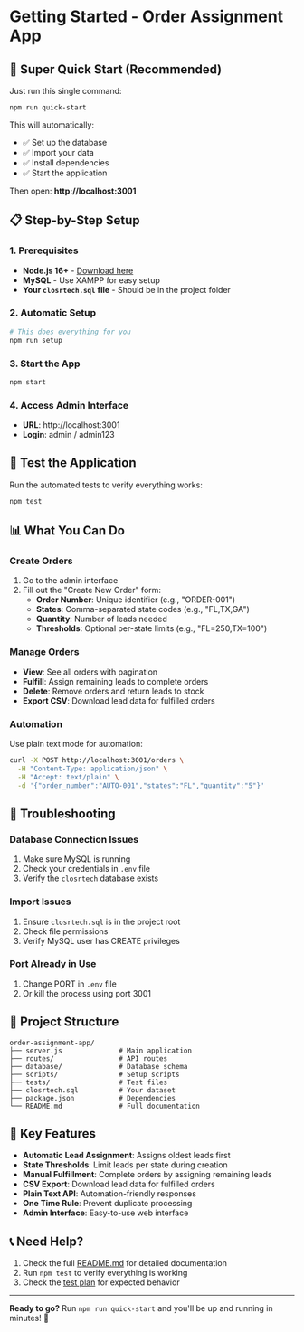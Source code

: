 # Getting Started - Order Assignment App

## 🚀 Super Quick Start (Recommended)

Just run this single command:

```bash
npm run quick-start
```

This will automatically:
- ✅ Set up the database
- ✅ Import your data
- ✅ Install dependencies
- ✅ Start the application

Then open: **http://localhost:3001**

## 📋 Step-by-Step Setup

### 1. Prerequisites
- **Node.js 16+** - [Download here](https://nodejs.org/)
- **MySQL** - Use XAMPP for easy setup
- **Your `closrtech.sql` file** - Should be in the project folder

### 2. Automatic Setup
```bash
# This does everything for you
npm run setup
```

### 3. Start the App
```bash
npm start
```

### 4. Access Admin Interface
- **URL**: http://localhost:3001
- **Login**: admin / admin123

## 🧪 Test the Application

Run the automated tests to verify everything works:

```bash
npm test
```

## 📊 What You Can Do

### Create Orders
1. Go to the admin interface
2. Fill out the "Create New Order" form:
   - **Order Number**: Unique identifier (e.g., "ORDER-001")
   - **States**: Comma-separated state codes (e.g., "FL,TX,GA")
   - **Quantity**: Number of leads needed
   - **Thresholds**: Optional per-state limits (e.g., "FL=250,TX=100")

### Manage Orders
- **View**: See all orders with pagination
- **Fulfill**: Assign remaining leads to complete orders
- **Delete**: Remove orders and return leads to stock
- **Export CSV**: Download lead data for fulfilled orders

### Automation
Use plain text mode for automation:
```bash
curl -X POST http://localhost:3001/orders \
  -H "Content-Type: application/json" \
  -H "Accept: text/plain" \
  -d '{"order_number":"AUTO-001","states":"FL","quantity":"5"}'
```

## 🔧 Troubleshooting

### Database Connection Issues
1. Make sure MySQL is running
2. Check your credentials in `.env` file
3. Verify the `closrtech` database exists

### Import Issues
1. Ensure `closrtech.sql` is in the project root
2. Check file permissions
3. Verify MySQL user has CREATE privileges

### Port Already in Use
1. Change PORT in `.env` file
2. Or kill the process using port 3001

## 📁 Project Structure

```
order-assignment-app/
├── server.js              # Main application
├── routes/                # API routes
├── database/              # Database schema
├── scripts/               # Setup scripts
├── tests/                 # Test files
├── closrtech.sql          # Your dataset
├── package.json           # Dependencies
└── README.md              # Full documentation
```

## 🎯 Key Features

- **Automatic Lead Assignment**: Assigns oldest leads first
- **State Thresholds**: Limit leads per state during creation
- **Manual Fulfillment**: Complete orders by assigning remaining leads
- **CSV Export**: Download lead data for fulfilled orders
- **Plain Text API**: Automation-friendly responses
- **One Time Rule**: Prevent duplicate processing
- **Admin Interface**: Easy-to-use web interface

## 📞 Need Help?

1. Check the full [README.md](README.md) for detailed documentation
2. Run `npm test` to verify everything is working
3. Check the [test plan](tests/test-plan.md) for expected behavior

---

**Ready to go?** Run `npm run quick-start` and you'll be up and running in minutes! 🚀
